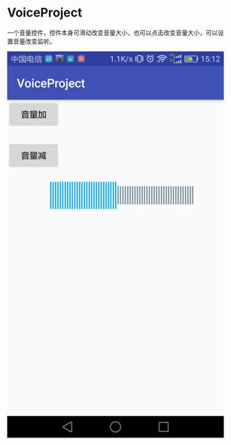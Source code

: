 # VoiceProject

一个音量控件，控件本身可滑动改变音量大小，也可以点击改变音量大小，可以设置音量改变监听。


![Image text](https://github.com/SunnyBoolean/VoiceProject/blob/master/device-2017-05-26-151107.png)
